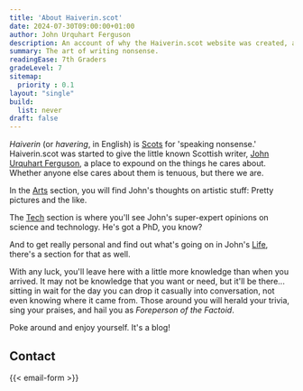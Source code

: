 ```yaml
---
title: 'About Haiverin.scot'
date: 2024-07-30T09:00:00+01:00
author: John Urquhart Ferguson
description: An account of why the Haiverin.scot website was created, and what it is intending to achieve.
summary: The art of writing nonsense.
readingEase: 7th Graders
gradeLevel: 7
sitemap:
  priority : 0.1
layout: "single"
build:
  list: never
draft: false
---
```


*Haiverin* (or *havering*, in English) is [Scots](https://en.wikipedia.org/wiki/Scots_language) for 'speaking nonsense.' Haiverin.scot was started to give the little known Scottish writer, [John Urquhart Ferguson](https://johnurquhartferguson.info), a place to expound on the things he cares about. Whether anyone else cares about them is tenuous, but there we are.

In the [Arts](/arts) section, you will find John's thoughts on artistic stuff: Pretty pictures and the like.

The [Tech](/tech) section is where you'll see John's super-expert opinions on science and technology. He's got a PhD, you know?

And to get really personal and find out what's going on in John's [Life](/life), there's a section for that as well.

With any luck, you'll leave here with a little more knowledge than when you arrived. It may not be knowledge that you want or need, but it'll be there... sitting in wait for the day you can drop it casually into conversation, not even knowing where it came from. Those around you will herald your trivia, sing your praises, and hail you as *Foreperson of the Factoid*.

Poke around and enjoy yourself. It's a blog!


## Contact

{{< email-form >}}






